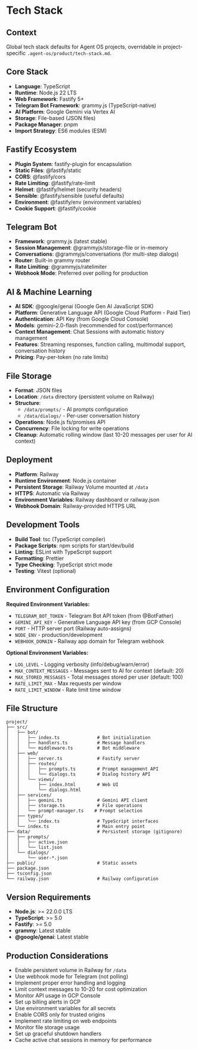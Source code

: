 # Tech Stack

## Context

Global tech stack defaults for Agent OS projects, overridable in project-specific `.agent-os/product/tech-stack.md`.

## Core Stack

- **Language**: TypeScript
- **Runtime**: Node.js 22 LTS
- **Web Framework**: Fastify 5+
- **Telegram Bot Framework**: grammy.js (TypeScript-native)
- **AI Platform**: Google Gemini via Vertex AI
- **Storage**: File-based (JSON files)
- **Package Manager**: pnpm
- **Import Strategy**: ES6 modules (ESM)

## Fastify Ecosystem

- **Plugin System**: fastify-plugin for encapsulation
- **Static Files**: @fastify/static
- **CORS**: @fastify/cors
- **Rate Limiting**: @fastify/rate-limit
- **Helmet**: @fastify/helmet (security headers)
- **Sensible**: @fastify/sensible (useful defaults)
- **Environment**: @fastify/env (environment variables)
- **Cookie Support**: @fastify/cookie

## Telegram Bot

- **Framework**: grammy.js (latest stable)
- **Session Management**: @grammyjs/storage-file or in-memory
- **Conversations**: @grammyjs/conversations (for multi-step dialogs)
- **Router**: Built-in grammy router
- **Rate Limiting**: @grammyjs/ratelimiter
- **Webhook Mode**: Preferred over polling for production

## AI & Machine Learning

- **AI SDK**: @google/genai (Google Gen AI JavaScript SDK)
- **Platform**: Generative Language API (Google Cloud Platform - Paid Tier)
- **Authentication**: API Key (from Google Cloud Console)
- **Models**: gemini-2.0-flash (recommended for cost/performance)
- **Context Management**: Chat Sessions with automatic history management
- **Features**: Streaming responses, function calling, multimodal support, conversation history
- **Pricing**: Pay-per-token (no rate limits)

## File Storage

- **Format**: JSON files
- **Location**: `/data` directory (persistent volume on Railway)
- **Structure**:
  - `/data/prompts/` - AI prompts configuration
  - `/data/dialogs/` - Per-user conversation history
- **Operations**: Node.js fs/promises API
- **Concurrency**: File locking for write operations
- **Cleanup**: Automatic rolling window (last 10-20 messages per user for AI context)

## Deployment

- **Platform**: Railway
- **Runtime Environment**: Node.js container
- **Persistent Storage**: Railway Volume mounted at `/data`
- **HTTPS**: Automatic via Railway
- **Environment Variables**: Railway dashboard or railway.json
- **Webhook Domain**: Railway-provided HTTPS URL

## Development Tools

- **Build Tool**: tsc (TypeScript compiler)
- **Package Scripts**: npm scripts for start/dev/build
- **Linting**: ESLint with TypeScript support
- **Formatting**: Prettier
- **Type Checking**: TypeScript strict mode
- **Testing**: Vitest (optional)

## Environment Configuration

**Required Environment Variables:**
- `TELEGRAM_BOT_TOKEN` - Telegram Bot API token (from @BotFather)
- `GEMINI_API_KEY` - Generative Language API key (from GCP Console)
- `PORT` - HTTP server port (Railway auto-assigns)
- `NODE_ENV` - production/development
- `WEBHOOK_DOMAIN` - Railway app domain for Telegram webhook

**Optional Environment Variables:**
- `LOG_LEVEL` - Logging verbosity (info/debug/warn/error)
- `MAX_CONTEXT_MESSAGES` - Messages sent to AI for context (default: 20)
- `MAX_STORED_MESSAGES` - Total messages stored per user (default: 100)
- `RATE_LIMIT_MAX` - Max requests per window
- `RATE_LIMIT_WINDOW` - Rate limit time window

## File Structure

```
project/
├── src/
│   ├── bot/
│   │   ├── index.ts              # Bot initialization
│   │   ├── handlers.ts           # Message handlers
│   │   └── middleware.ts         # Bot middleware
│   ├── web/
│   │   ├── server.ts             # Fastify server
│   │   ├── routes/
│   │   │   ├── prompts.ts        # Prompt management API
│   │   │   └── dialogs.ts        # Dialog history API
│   │   └── views/
│   │       ├── index.html        # Web UI
│   │       └── dialogs.html
│   ├── services/
│   │   ├── gemini.ts             # Gemini API client
│   │   ├── storage.ts            # File operations
│   │   └── prompt-manager.ts    # Prompt selection
│   ├── types/
│   │   └── index.ts              # TypeScript interfaces
│   └── index.ts                  # Main entry point
├── data/                         # Persistent storage (gitignore)
│   ├── prompts/
│   │   ├── active.json
│   │   └── list.json
│   └── dialogs/
│       └── user-*.json
├── public/                       # Static assets
├── package.json
├── tsconfig.json
└── railway.json                  # Railway configuration
```

## Version Requirements

- **Node.js**: >= 22.0.0 LTS
- **TypeScript**: >= 5.0
- **Fastify**: >= 5.0
- **grammy**: Latest stable
- **@google/genai**: Latest stable

## Production Considerations

- Enable persistent volume in Railway for `/data`
- Use webhook mode for Telegram (not polling)
- Implement proper error handling and logging
- Limit context messages to 10-20 for cost optimization
- Monitor API usage in GCP Console
- Set up billing alerts in GCP
- Use environment variables for all secrets
- Enable CORS only for trusted origins
- Implement rate limiting on web endpoints
- Monitor file storage usage
- Set up graceful shutdown handlers
- Cache active chat sessions in memory for performance
